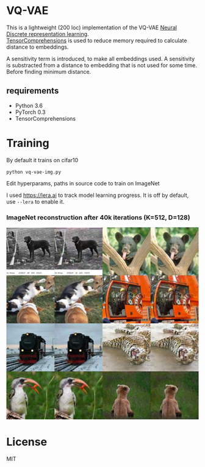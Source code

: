 # VQ-VAE

This is a lightweight (200 loc) implementation of the VQ-VAE [Neural Discrete representation learning](https://arxiv.org/pdf/1711.00937.pdf).  
[TensorComprehensions](https://github.com/facebookresearch/TensorComprehensions) is used 
to reduce memory required to calculate distance to embeddings.  

A sensitivity term is introduced, to make all embeddings used. A sensitivity is substracted from a distance to embedding that is not used for some time. Before finding minimum distance.

## requirements
 - Python 3.6 
 - PyTorch 0.3
 - TensorComprehensions

# Training
By default it trains on cifar10

```
python vq-vae-img.py
```
Edit hyperparams, paths in source code to train on ImageNet  

I used https://lera.ai to track model learning progress. It is off by default, use ``--lera`` to enable it.

### ImageNet reconstruction after 40k iterations (K=512, D=128)
![ImageNet](./imagenet.jpg)

# License
MIT
